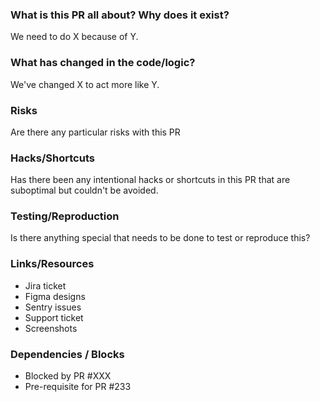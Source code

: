 ### What is this PR all about? Why does it exist?

We need to do X because of Y.

### What has changed in the code/logic?

We've changed X to act more like Y.

### Risks

Are there any particular risks with this PR

### Hacks/Shortcuts

Has there been any intentional hacks or shortcuts in this PR that are suboptimal
but couldn't be avoided.

### Testing/Reproduction

Is there anything special that needs to be done to test or reproduce this?

### Links/Resources

- Jira ticket
- Figma designs
- Sentry issues
- Support ticket
- Screenshots

### Dependencies / Blocks

- Blocked by PR #XXX
- Pre-requisite for PR #233
